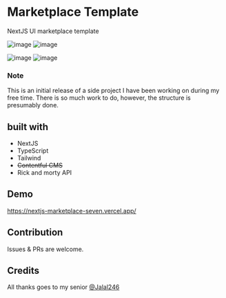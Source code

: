 # Marketplace Template
NextJS UI marketplace template

![image](https://user-images.githubusercontent.com/37663043/159179868-399108fd-3658-4686-9bd0-b8c7a01dc2c2.png)
![image](https://user-images.githubusercontent.com/37663043/159183597-74d07a85-a27e-42e3-b9c1-1e8f69e76832.png)


![image](https://user-images.githubusercontent.com/37663043/159183622-2d4a8e5f-1875-4e86-8faa-cbe79197b9a2.png)
![image](https://user-images.githubusercontent.com/37663043/159183649-766e9809-38c6-41e6-a5fb-e5fc8ca2dd24.png)


### Note
This is an initial release of a side project I have been working on during my free time.
There is so much work to do, however, the structure is presumably done.

## built with
- NextJS
- TypeScript
- Tailwind
- ~~Contentful CMS~~
- Rick and morty API


## Demo
https://nextjs-marketplace-seven.vercel.app/

## Contribution
Issues & PRs are welcome.

## Credits

All thanks goes to my senior [@Jalal246](https://github.com/jalal246)
